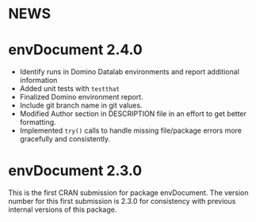 # NEWS

# envDocument 2.4.0

+ Identify runs in Domino Datalab environments and report additional information
+ Added unit tests with `testthat`
+ Finalized Domino environment report.  
+ Include git branch name in git values.
+ Modified Author section in DESCRIPTION file in an effort to get better formatting.
+ Implemented `try()` calls to handle missing file/package errors more gracefully and consistently.

# envDocument 2.3.0
This is the first CRAN submission for package envDocument.  The version number for this first submission is 2.3.0 for consistency with previous internal versions of this package.
